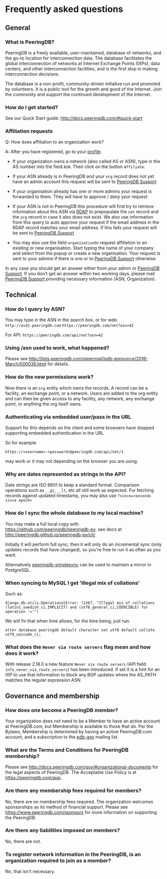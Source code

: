
# Frequently asked questions

## General
### What is PeeringDB?

PeeringDB is a freely available, user-maintained, database of networks, and the go-to location for interconnection data. The database facilitates the global interconnection of networks at Internet Exchange Points (IXPs), data centers, and other interconnection facilities, and is the first stop in making interconnection decisions.

The database is a non-profit, community-driven initiative run and promoted by volunteers. It is a public tool for the growth and good of the Internet. Join the community and support the continued development of the Internet. 

### How do I get started?

See our Quick Start guide: <http://docs.peeringdb.com/#quick-start>

### Affiliation requests 

Q: How does affiliation to an organization work?

A: After you have registered, go to your [profile](https://peeringdb.com/profile).

* If your organization owns a network (also called AS or ASN), type in the AS number into the field `ASN`. Then click on the button `Affiliate`.

* If your ASN already is in PeeringDB and your `org` record does not yet have an admin account this request will be sent to [PeeringDB Support](mailto:support@peeringdb.com)

* If your organisation already has one or more admins your request is forwarded to them. They will have to approve / deny your request

* If your ASN is not in PeeringDB this procedure will first try to retrieve information about this ASN via [RDAP](https://about.rdap.org/) to prepopulate the `net` record and the `org` record in case it also does not exist. We also use information from this query to auto approve your request if the email address in the RDAP record matches your email address. If this fails your request will be sent to [PeeringDB Support](mailto:support@peeringdb.com)

* You may also use the field `organisation`to request affiliation to an existing or new organisation. Start typing the name of your company and select from the popup or create a new organisation. Your request is sent to your admins if there is one or to [PeeringDB Support](mailto:support@peeringdb.com) otherwise

In any case you should get an answer either from your admin or [PeeringDB Support](mailto:support@peeringdb.com). If you don't get an answer within two working days, please mail [PeeringDB Support](mailto:support@peeringdb.com) providing necessary information (ASN, Organization).


## Technical
### How do I query by ASN?

You may type in the ASN in the search box, or for web:
`http://as42.peeringdb.com`
`https://peeringdb.com/net?asn=42`

For API:
`https://peeringdb.com/api/net?asn=42`


### Using /asn used to work, what happened?

Please see <http://lists.peeringdb.com/pipermail/pdb-announce/2016-March/000036.html> for details.

### How do the new permissions work?

Now there is an `org` entity which owns the records.  A record can be a facility, an exchange point, or a network.  Users are added to the org entity and can then be given access to any facility, any network, any exchange point, or anything the org itself owns.

### Authenticating via embedded user/pass in the URL

Support for this depends on the client and some browsers have stopped supporting embedded
authentication in the URL

So for example 

    https://<username>:<password>@peeringdb.com/api/net/1 
    
may work or it may not depending on the browser you are using.

### Why are dates represented as strings in the API?
Date strings are ISO 8601 to keep a standard format. Comparison operations such as `__gt`, `__lt`, etc all still work as expected. For fetching records against updated timestamp, you may also use `?since=<seconds since epoch>`

### How do I sync the whole database to my local machine?
You may make a full local copy with <https://github.com/peeringdb/peeringdb-py>, see docs at <http://peeringdb.github.io/peeringdb-py/cli/>

Initially it will perform full sync, then it will only do an incremental sync (only updates records that have changed), so you're free to run it as often as you want.

Alternatively [peeringdb-simplesync](https://git.2e8.dk/peeringdb-simplesync/about/) can be used to maintain a mirror in PostgreSQL.

### When syncing to MySQL I get 'Illegal mix of collations'

Such as:

    django.db.utils.OperationalError: (1267, "Illegal mix of collations (latin1_swedish_ci,IMPLICIT) and (utf8_general_ci,COERCIBLE) for operation '='")

We will fix that when time allows, for the time being, just run:

    alter database peeringdb default character set utf8 default collate utf8_unicode_ci;
    
### What does the `Never via route servers` flag mean and how does it work?
With release 2.18.0 a new feature `Never via route servers` (API field `info_never_via_route_servers`) has been introduced. If set it is a hint for an IXP to use that information to block any BGP updates where the AS_PATH matches the regular expression _ASN_.

## Governance and membership
### How does one become a PeeringDB member?

Your organization does not need to be a Member to have an active account at PeeringDB.com, but Membership is available to those that do. Per the Bylaws, Membership is determined by having an active PeeringDB.com account, and a subscription to the [pdb-gov](http://lists.peeringdb.com/cgi-bin/mailman/listinfo/pdb-gov) mailing list.

### What are the Terms and Conditions for PeeringDB membership?

Please see <http://docs.peeringdb.com/gov/#organizational-documents> for the legal aspects of PeeringDB. The Acceptable Use Policy is at <https://peeringdb.com/aup>.

### Are there any membership fees required for members?

No, there are no membership fees required. The organization welcomes sponsorships as its method of financial support. Please see <https://www.peeringdb.com/sponsors> for more information on supporting the PeeringDB.

### Are there any liabilities imposed on members?

No, there are not.

### To register network information in the PeeringDB, is an organization required to join as a member?

No, that isn't necessary. 
